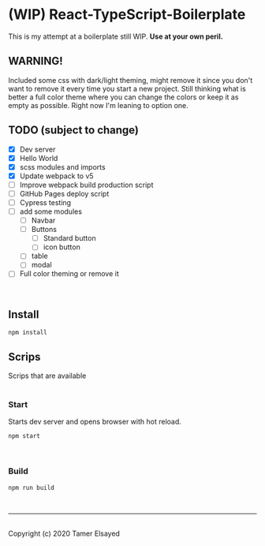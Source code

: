 # (WIP) React-TypeScript-Boilerplate

This is my attempt at a boilerplate still WIP. **Use at your own peril.**

## WARNING!

Included some css with dark/light theming, might remove it since you don't want to remove it every time you start a new project. Still thinking what is better a full color theme where you can change the colors or keep it as empty as possible. Right now I'm leaning to option one.

## TODO (subject to change)

- [x] Dev server
- [x] Hello World
- [x] scss modules and imports
- [x] Update webpack to v5
- [ ] Improve webpack build production script
- [ ] GitHub Pages deploy script
- [ ] Cypress testing
- [ ] add some modules
  - [ ] Navbar
  - [ ] Buttons
    - [ ] Standard button
    - [ ] icon button
  - [ ] table
  - [ ] modal
- [ ] Full color theming or remove it

<br>

## Install

```shell
npm install
```

## Scrips

Scrips that are available<br>
<br>

### Start

Starts dev server and opens browser with hot reload.

```shell
npm start
```

<br>

### Build

```shell
npm run build
```

<br>

---

<br>
Copyright (c) 2020 Tamer Elsayed
